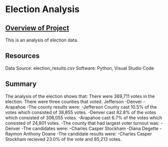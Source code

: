 # <b> Election Analysis </b>

## <u>Overview of Project</u>
This is an analysis of election data.  

## Resources
Data Source: election_results.csv
Software: Python, Visual Studio Code   

## Summary
The analysis of the election shows that:
There were 369,711 votes in the election.
There were three counties that voted.
  Jefferson
  -Denver
  -Arapahoe
-The county results were:
  -Jefferson County cast 10.5% of the votes which consisted of 38,855 votes.
  -Denver cast 82.8% of the votes which consisted of 306,055 votes.
  -Arapahoe cast 6.7% of the votes which consisted of 24,801 votes. 
-The county that had largest voter turnout was:
  -Denver
-The candidates were:
  -Charles Casper Stockham
  -Diana Degette
  -Raymon Anthony Doane
-The candidate results were:
  -Charles Casper Stockham recieved 23.0% of the vote and 85,213 votes.
  
 
